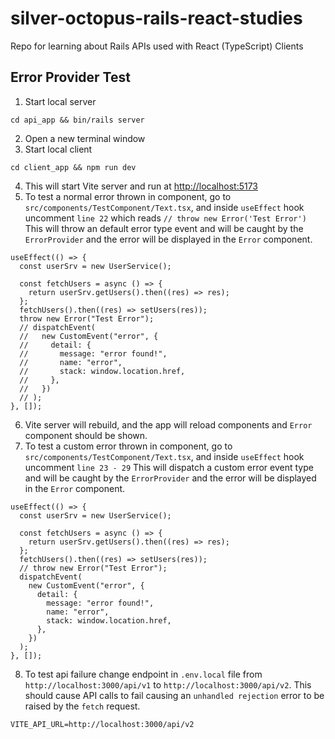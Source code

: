 # silver-octopus-rails-react-studies

Repo for learning about Rails APIs used with React (TypeScript) Clients

## Error Provider Test

1. Start local server

```
cd api_app && bin/rails server
```

2. Open a new terminal window
3. Start local client

```
cd client_app && npm run dev
```

4. This will start Vite server and run at [http://localhost:5173](http://localhost:5173)
5. To test a normal error thrown in component, go to `src/components/TestComponent/Text.tsx`, and inside `useEffect` hook uncomment `line 22` which reads `// throw new Error('Test Error')` This will throw an default error type event and will be caught by the `ErrorProvider` and the error will be displayed in the `Error` component.

```tsx
useEffect(() => {
  const userSrv = new UserService();

  const fetchUsers = async () => {
    return userSrv.getUsers().then((res) => res);
  };
  fetchUsers().then((res) => setUsers(res));
  throw new Error("Test Error");
  // dispatchEvent(
  //   new CustomEvent("error", {
  //     detail: {
  //       message: "error found!",
  //       name: "error",
  //       stack: window.location.href,
  //     },
  //   })
  // );
}, []);
```

6. Vite server will rebuild, and the app will reload components and `Error` component should be shown.
7. To test a custom error thrown in component, go to `src/components/TestComponent/Text.tsx`, and inside `useEffect` hook uncomment `line 23 - 29` This will dispatch a custom error event type and will be caught by the `ErrorProvider` and the error will be displayed in the `Error` component.

```tsx
useEffect(() => {
  const userSrv = new UserService();

  const fetchUsers = async () => {
    return userSrv.getUsers().then((res) => res);
  };
  fetchUsers().then((res) => setUsers(res));
  // throw new Error("Test Error");
  dispatchEvent(
    new CustomEvent("error", {
      detail: {
        message: "error found!",
        name: "error",
        stack: window.location.href,
      },
    })
  );
}, []);
```

8. To test api failure change endpoint in `.env.local` file from `http://localhost:3000/api/v1` to `http://localhost:3000/api/v2`. This should cause API calls to fail causing an `unhandled rejection` error to be raised by the `fetch` request.

```
VITE_API_URL=http://localhost:3000/api/v2
```
